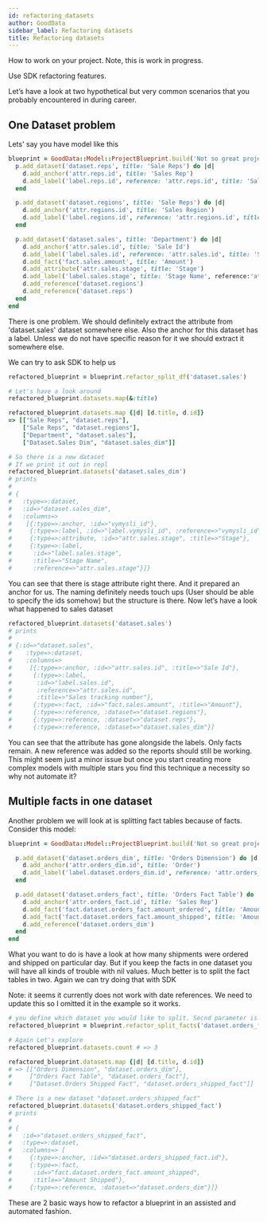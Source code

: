 ```yaml
---
id: refactoring_datasets
author: GoodData
sidebar_label: Refactoring datasets
title: Refactoring datasets
---
```


How to work on your project. Note, this is work in progress.

Use SDK refactoring features.

Let’s have a look at two hypothetical but very common scenarios that you
probably encountered in during career.

One Dataset problem
------

Lets' say you have model like this

```ruby
blueprint = GoodData::Model::ProjectBlueprint.build('Not so great project') do |p|
  p.add_dataset('dataset.reps', title: 'Sale Reps') do |d|
    d.add_anchor('attr.reps.id', title: 'Sales Rep')
    d.add_label('label.reps.id', reference: 'attr.reps.id', title: 'Sales Rep Name')
  end

  p.add_dataset('dataset.regions', title: 'Sale Reps') do |d|
    d.add_anchor('attr.regions.id', title: 'Sales Region')
    d.add_label('label.regions.id', reference: 'attr.regions.id', title: 'Sales Rep Name')
  end

  p.add_dataset('dataset.sales', title: 'Department') do |d|
    d.add_anchor('attr.sales.id', title: 'Sale Id')
    d.add_label('label.sales.id', reference: 'attr.sales.id', title: 'Sales tracking number')
    d.add_fact('fact.sales.amount', title: 'Amount')
    d.add_attribute('attr.sales.stage', title: 'Stage')
    d.add_label('label.sales.stage', title: 'Stage Name', reference:'attr.sales.stage')
    d.add_reference('dataset.regions')
    d.add_reference('dataset.reps')
  end
end
```

There is one problem. We should definitely extract the attribute from
'dataset.sales' dataset somewhere else. Also the anchor for this dataset
has a label. Unless we do not have specific reason for it we should
extract it somewhere else.

We can try to ask SDK to help us

```ruby
refactored_blueprint = blueprint.refactor_split_df('dataset.sales')

# Let's have a look around
refactored_blueprint.datasets.map(&:title)

refactored_blueprint.datasets.map {|d| [d.title, d.id]}
=> [["Sale Reps", "dataset.reps"],
    ["Sale Reps", "dataset.regions"],
    ["Department", "dataset.sales"],
    ["Dataset.Sales Dim", "dataset.sales_dim"]]

# So there is a new dataset
# If we print it out in repl
refactored_blueprint.datasets('dataset.sales_dim')
# prints
#
# {
#   :type=>:dataset,
#   :id=>"dataset.sales_dim",
#   :columns=>
#    [{:type=>:anchor, :id=>"vymysli_id"},
#     {:type=>:label, :id=>"label.vymysli_id", :reference=>"vymysli_id"},
#     {:type=>:attribute, :id=>"attr.sales.stage", :title=>"Stage"},
#     {:type=>:label,
#      :id=>"label.sales.stage",
#      :title=>"Stage Name",
#      :reference=>"attr.sales.stage"}]}
```

You can see that there is stage attribute right there. And it prepared
an anchor for us. The naming definitely needs touch ups (User should be
able to specify the ids somehow) but the structure is there. Now let’s
have a look what happened to sales dataset

```ruby
refactored_blueprint.datasets('dataset.sales')
# prints
#
# {:id=>"dataset.sales",
#    :type=>:dataset,
#    :columns=>
#     [{:type=>:anchor, :id=>"attr.sales.id", :title=>"Sale Id"},
#      {:type=>:label,
#       :id=>"label.sales.id",
#       :reference=>"attr.sales.id",
#       :title=>"Sales tracking number"},
#      {:type=>:fact, :id=>"fact.sales.amount", :title=>"Amount"},
#      {:type=>:reference, :dataset=>"dataset.regions"},
#      {:type=>:reference, :dataset=>"dataset.reps"},
#      {:type=>:reference, :dataset=>"dataset.sales_dim"}]
```

You can see that the attribute has gone alongside the labels. Only facts
remain. A new reference was added so the reports should still be
working. This might seem just a minor issue but once you start creating
more complex models with multiple stars you find this technique a
necessity so why not automate it?

Multiple facts in one dataset
------

Another problem we will look at is splitting fact tables because of
facts. Consider this model:

```ruby
blueprint = GoodData::Model::ProjectBlueprint.build('Not so great project') do |p|

  p.add_dataset('dataset.orders_dim', title: 'Orders Dimension') do |d|
    d.add_anchor('attr.orders_dim.id', title: 'Order')
    d.add_label('label.dataset.orders_dim.id', reference: 'attr.orders_dim.id', title: 'Order Id')
  end

  p.add_dataset('dataset.orders_fact', title: 'Orders Fact Table') do |d|
    d.add_anchor('attr.orders_fact.id', title: 'Sales Rep')
    d.add_fact('fact.dataset.orders_fact.amount_ordered', title: 'Amount Ordered')
    d.add_fact('fact.dataset.orders_fact.amount_shipped', title: 'Amount Shipped')
    d.add_reference('dataset.orders_dim')
  end
end
```

What you want to do is have a look at how many shipments were ordered
and shipped on particular day. But if you keep the facts in one dataset
you will have all kinds of trouble with nil values. Much better is to
split the fact tables in two. Again we can try doing that with SDK

Note: it seems it currently does not work with date references. We need
to update this so I omitted it in the example so it works.

```ruby
# you define which dataset you would like to split. Secnd parameter is list of facts you would like to move and the last one is the id of the new dataset
refactored_blueprint = blueprint.refactor_split_facts('dataset.orders_fact', ['fact.dataset.orders_fact.amount_shipped'], 'dataset.orders_shipped_fact')

# Again Let's explore
refactored_blueprint.datasets.count # => 3

refactored_blueprint.datasets.map {|d| [d.title, d.id]}
# => [["Orders Dimension", "dataset.orders_dim"],
#     ["Orders Fact Table", "dataset.orders_fact"],
#     ["Dataset.Orders Shipped Fact", "dataset.orders_shipped_fact"]]

# There is a new dataset "dataset.orders_shipped_fact"
refactored_blueprint.datasets('dataset.orders_shipped_fact')
# prints
#
# {
#   :id=>"dataset.orders_shipped_fact",
#   :type=>:dataset,
#   :columns=> [
#     {:type=>:anchor, :id=>"dataset.orders_shipped_fact.id"},
#     {:type=>:fact,
#      :id=>"fact.dataset.orders_fact.amount_shipped",
#      :title=>"Amount Shipped"},
#     {:type=>:reference, :dataset=>"dataset.orders_dim"}]}
```

These are 2 basic ways how to refactor a blueprint in an assisted and
automated fashion.
